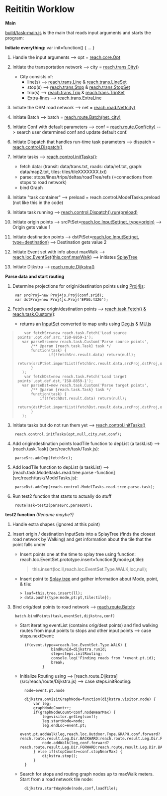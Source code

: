 # Reititin Worklow


**Main**

[build/task-main.js](build/task-main.js) is the main that reads input arguments and starts the program:

**Initiate everything:**
    var init=function() { ... }

1. Handle the input arguments --> opt = [reach.core.Opt](src/reach/core/Opt.js) 
2. Initiate the transportation network --> city = [reach.trans.City()](src/reach/trans/City.js)
    - City consists of:
        - line(s) --> [reach.trans.Line](src/reach/trans/Line.js) & [reach.trans.LineSet](src/reach/trans/LineSet.js) 
        - stop(s) --> [reach.trans.Stop](src/reach/trans/Stop.js) & [reach.trans.StopSet](src/reach/trans/StopSet.js)
        - trip(s) --> [reach.trans.Trip](src/reach/trans/Trip.js) & [reach.trans.TripSet](src/reach/trans/TripSet.js)
        - Extra-lines --> [reach.trans.ExtraLine](src/reach/trans/ExtraLine.js) 
        
3. Initiate the OSM road network --> net = [reach.road.Net(city)](src/reach/road/Net.js)
4. Initiate Batch --> batch = [reach.route.Batch(net, city)](src/reach/route/Batch.js)
5. Initiate Conf with default parameters --> conf = [reach.route.Conf(city)](src/reach/route/Conf.js) --> search user determined conf and update default conf.
6. Initiate Dispatch that handles run-time task parameters --> dispatch = [reach.control.Dispatch()](src/reach/control/Dispatch.js)
7. Initiate tasks --> [reach.control.initTasks()](src/reach/control/ModelTasks.js):
   - fetch data: (transit: data/trans.txt, roads: data/ref.txt, graph: data/map2.txt, tiles: tiles/tileXXXXXXX.txt) 
   - parse: stops/lines/trips/deltas/roadTree/refs (=connections from stops to road network)
   - bind Graph
    
8. Initiate "task container" --> preload = reach.control.ModelTasks.preload (not like this in the code)
9. Initiate task running --> [reach.control.Dispatch().run(preload)](src/reach/control/Dispatch.js)
10. Initiate origin points --> srcPtSet=[reach.loc.InputSet(net, type=origin)](src/reach/loc/InputSet.js) --> Origin gets value 1
11. Initiate destination points --> dstPtSet=[reach.loc.InputSet(net, type=destination)](src/reach/loc/InputSet.js) --> Destination gets value 2
12. Initiate Event set with info about maxWalk --> [reach.loc.EventSet](src/reach/loc/EventSet.js)([this.conf.maxWalk]((src/reach/route/Conf.js))) --> initiates [SplayTree](https://en.wikipedia.org/wiki/Splay_tree) 
13. Initiate Dijkstra --> [reach.route.Dijkstra()](src/reach/route/Dijkstra.js)

**Parse data and start routing**

1. Determine projections for origin/destination points using [Proj4js](build/proj4js-compressed.js):
        
        var srcProj=new Proj4js.Proj(conf.srid);
	    var dstProj=new Proj4js.Proj('EPSG:4326');
	
2. Fetch and parse origin/destination points --> [reach.task.Fetch() & reach.task.Custom()](src/reach/task/Fetch.js):
    - returns an [InputSet](src/reach/loc/InputSet.js) converted to map units using [Deg.js](src/reach/Deg.js) & [MU.js](src/reach/MU.js)         

        
>        var fetchSrc=new reach.task.Fetch('Load source points',opt.def.src,'ISO-8859-1');
>	    var parseSrc=new reach.task.Custom('Parse source points',
>		    /** @param {reach.task.Task} task */
>		    function(task) {
>       			if(!fetchSrc.result.data) return(null);
>	    		return(srcPtSet.importList(fetchSrc.result.data,srcProj,dstProj,opt.def.src));
>    		}
>    	);
>        var fetchDst=new reach.task.Fetch('Load target points',opt.def.dst,'ISO-8859-1');
>    	var parseDst=new reach.task.Custom('Parse target points',
>    		/** @param {reach.task.Task} task */
>    		function(task) {
>    			if(!fetchDst.result.data) return(null);
>    			return(dstPtSet.importList(fetchDst.result.data,srcProj,dstProj,opt.def.dst));
>    		}
>    	);
		
3. Initiate tasks but do not run them yet --> [reach.control.initTasks()](src/reach/control/ModelTasks.js)

        reach.control.initTasks(opt,null,city,net,conf);

4. Add origin/destination points loadTile function to depList (a taskList) --> [reach.task.Task] (src/reach/task/Task.js):
 
        parseSrc.addDep(fetchSrc);
		
5. Add loadTile function to depList (a taskList) --> [reach.task.Modeltasks.read.tree.parse -function] (src/reach/task/ModelTasks.js):		

		parseDst.addDep(reach.control.ModelTasks.road.tree.parse.task);
		
6. Run test2 function that starts to actually do stuff

        routeTask=test2(parseSrc,parseDst);
        
**test2 function**
*(Rename maybe?)*

1. Handle extra shapes (ignored at this point)

2. Insert origin / destination InputSets into a SplayTree (finds the closest road network by Walking) and get information about the tile that the point falls under
    - Insert points one at the time to splay tree using function: reach.loc.EventSet.prototype.insert=function(ll,mode,pt,tile):
    
         > this.insert(loc.ll,reach.loc.EventSet.Type.WALK,loc,null);
         
    - Insert point to [Splay tree](src/reach/data/SplayTree.js) and gather information about Mode, point, & tile:
            
          > leaf=this.tree.insert(ll);
          > data.push({type:mode,pt:pt,tile:tile});
          
3. Bind orig/dest points to road network --> [reach.route.Batch](src/reach/route/Batch.js):
        
        batch.bindPoints(task,eventSet,dijkstra,conf)
        
    - Start iterating eventList (contains orig/dest points) and find walking routes from input points to stops and other input points --> case steps.nextEvent:
        
            if(event.type==reach.loc.EventSet.Type.WALK) {
                        bindRunId=dijkstra.runId;
                        step=steps.initRouting;
                        console.log('Finding roads from '+event.pt.id);
                        break;
                    }
        
        
    - Initialize Routing using --> [reach.route.Dijkstra] (src/reach/route/Dijkstra.js) --> case steps.initRouting:
  
            node=event.pt.node
            
            dijkstra.onVisitGraphNode=function(dijkstra,visitor,node) {
                var leg;
                graphNodeCount++;
                if(graphNodeCount<conf.nodeNearMax) {
                    leg=visitor.getLeg(conf);
                    leg.startNode=node;
                    leg.endLoc=event.pt;
                    event.pt.addWalk(leg,reach.loc.Outdoor.Type.GRAPH,conf.forward?reach.route.result.Leg.Dir.BACKWARD:reach.route.result.Leg.Dir.FORWARD);
                    node.addWalk(leg,conf.forward?reach.route.result.Leg.Dir.FORWARD:reach.route.result.Leg.Dir.BACKWARD);
                } else if(stopCount>=conf.stopNearMax) {
                    dijkstra.stop();
                }
            }

    
    - Search for stops and routing graph nodes up to maxWalk meters. Start from a road network tile node:
        
            dijkstra.startWayNode(node,conf,loadTile);
        
    

